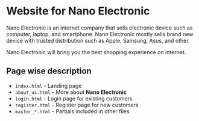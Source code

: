 # Website for Nano Electronic

Nano Electronic is an internet company that sells electronic device such as computer, laptop, and smartphone. Nano Electronic mostly sells brand new device with trusted distribution such as Apple, Samsung, Asus, and other. 

Nano Electronic will bring you the best shopping experience on internet.

## Page wise description

* `index.html` - Landing page
* `about_us.html` - More about **Nano Electronic**
* `login.html` - Login page for existing customers
* `register.html` - Register page for new customers
* `master_*.html` - Partials included in other files